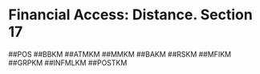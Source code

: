 # Financial Access: Distance. Section 17

##POS
##BBKM
##ATMKM
##MMKM
##BAKM
##RSKM
##MFIKM
##GRPKM
##INFMLKM
##POSTKM
